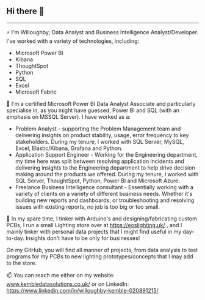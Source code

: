 ## Hi there 👋
---
⚡ I'm Willoughby; Data Analyst and Business Intelligence Analyst/Developer. I've worked with a variety of technologies, including: 
* Microsoft Power BI
* Kibana
* ThoughtSpot
* Python
* SQL
* Excel
* Microsoft Fabric

🔭 I'm a certified Microsoft Power BI Data Analyst Associate and particularly specialise in, as you might have guessed, Power BI and SQL (with an emphasis on MSSQL Server). I have worked as a:
* Problem Analyst - supporting the Problem Management team and delivering insights on product stability, usage, error frequency to key stakeholders. During my tenure, I worked with SQL Server, MySQL, Excel, Elastic/Kibana, Grafana and Python.
* Application Support Engineer - Working for the Engineering department, my time here was split between resolving application incidents and delivering insights to the Engineering department to help drive decision making around the products we offered. During my tenure, I worked with SQL Server, ThoughtSpot, Python, Power BI and Microsoft Azure. 
* Freelance Business Intelligence consultant - Essentially working with a variety of clients on a variety of different business needs. Whether it's building new reports and dashboards, or troubleshooting and resolving issues with existing reports, no job is too big or too small. 

💬 In my spare time, I tinker with Arduino's and designing/fabricating custom PCBs, I run a small Lighting store over at https://eoslighting.uk/ , and I mainly tinker with personal data projects that I might find useful in my day-to-day. Insights don't have to be only for businesses!

On my GitHub, you will find all manner of projects, from data analysis to test programs for my PCBs to new lighting prototypes/concepts that I may add to the store.

📫 You can reach me either on my website: www.kembledatasolutions.co.uk/ or on LinkedIn: https://www.linkedin.com/in/willoughby-kemble-020891215/

<!--
**WillO-K/WillO-K** is a ✨ _special_ ✨ repository because its `README.md` (this file) appears on your GitHub profile.

Here are some ideas to get you started:

- 🔭 I’m currently working on ...
- 🌱 I’m currently learning ...
- 👯 I’m looking to collaborate on ...
- 🤔 I’m looking for help with ...
- 💬 Ask me about ...
- 📫 How to reach me: ...
- 😄 Pronouns: ...
- ⚡ Fun fact: ...
-->
